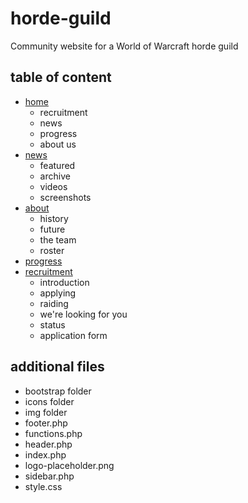 # horde-guild
Community website for a World of Warcraft horde guild

## table of content
- [home](https://github.com/LauraLjungqvist/horde-guild/blob/master/home.html)
  * recruitment
  * news
  * progress
  * about us
- [news](https://github.com/LauraLjungqvist/horde-guild/blob/master/news.html)
  * featured
  * archive
  * videos
  * screenshots
- [about](https://github.com/LauraLjungqvist/horde-guild/blob/master/about.html)
  * history
  * future
  * the team
  * roster
- [progress](https://github.com/LauraLjungqvist/horde-guild/blob/master/progress.html)
- [recruitment](https://github.com/LauraLjungqvist/horde-guild/blob/master/recruitment.html)
  * introduction
  * applying
  * raiding
  * we're looking for you
  * status
  * application form
  
## additional files
- bootstrap folder
- icons folder
- img folder
- footer.php
- functions.php
- header.php
- index.php
- logo-placeholder.png
- sidebar.php
- style.css
